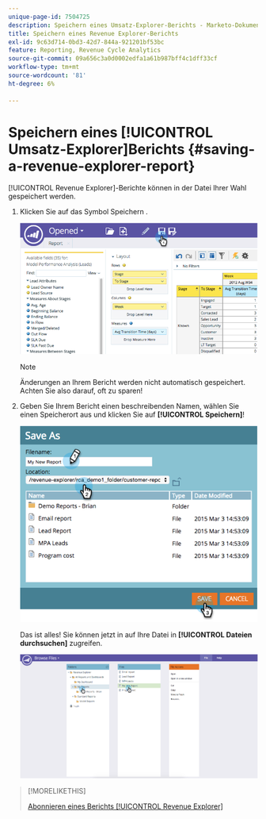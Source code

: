 ```yaml
---
unique-page-id: 7504725
description: Speichern eines Umsatz-Explorer-Berichts - Marketo-Dokumente - Produktdokumentation
title: Speichern eines Revenue Explorer-Berichts
exl-id: 9c63d714-0bd3-42d7-844a-921201bf53bc
feature: Reporting, Revenue Cycle Analytics
source-git-commit: 09a656c3a0d0002edfa1a61b987bff4c1dff33cf
workflow-type: tm+mt
source-wordcount: '81'
ht-degree: 6%

---
```


# Speichern eines [!UICONTROL Umsatz-Explorer]Berichts {#saving-a-revenue-explorer-report}

[!UICONTROL Revenue Explorer]-Berichte können in der Datei Ihrer Wahl gespeichert werden.

1. Klicken Sie auf das Symbol Speichern .

   ![](assets/image2015-3-25-17-3a8-3a49.png)

   >[!NOTE]
   >
   >Änderungen an Ihrem Bericht werden nicht automatisch gespeichert. Achten Sie also darauf, oft zu sparen!

1. Geben Sie Ihrem Bericht einen beschreibenden Namen, wählen Sie einen Speicherort aus und klicken Sie auf **[!UICONTROL Speichern]**!

   ![](assets/image2015-3-26-13-3a30-3a33.png)

   Das ist alles! Sie können jetzt in auf Ihre Datei in **[!UICONTROL Dateien durchsuchen]** zugreifen.

   ![](assets/image2015-3-27-11-3a32-3a51.png)

>[!MORELIKETHIS]
>
>[Abonnieren eines Berichts [!UICONTROL Revenue Explorer]](/help/marketo/product-docs/reporting/revenue-cycle-analytics/revenue-explorer/subscribe-to-a-revenue-explorer-report.md)
